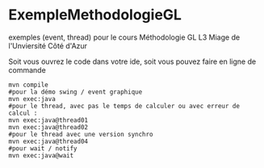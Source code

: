 # ExempleMethodologieGL
exemples (event, thread) pour le cours Méthodologie GL L3 Miage de l'Unviersité Côté d'Azur

Soit vous ouvrez le code dans votre ide, soit vous pouvez faire en ligne de commande 
```
mvn compile 
#pour la démo swing / event graphique
mvn exec:java 
#pour le thread, avec pas le temps de calculer ou avec erreur de calcul : 
mvn exec:java@thread01
mvn exec:java@thread02
#pour le thread avec une version synchro
mvn exec:java@thread04
#pour wait / notify
mvn exec:java@wait
```
